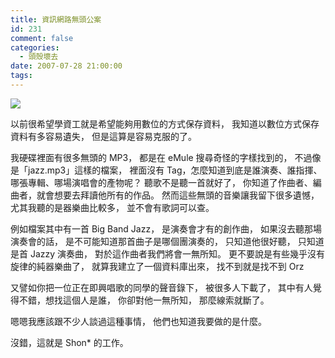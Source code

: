 ```yaml
---
title: 資訊網路無頭公案
id: 231
comment: false
categories:
  - 頭殼壞去
date: 2007-07-28 21:00:00
tags:
---
```


[![](http://farm1.static.flickr.com/187/383491881_35b9847ee0_m.jpg)](http://www.flickr.com/photos/wink/383491881/)

以前很希望學資工就是希望能夠用數位的方式保存資料，
我知道以數位方式保存資料有多容易遺失，
但是這算是容易克服的了。

我硬碟裡面有很多無頭的 MP3，
都是在 eMule 搜尋奇怪的字樣找到的，
不過像是「jazz.mp3」這樣的檔案，
裡面沒有 Tag，怎麼知道到底是誰演奏、誰指揮、
哪張專輯、哪場演唱會的產物呢？
聽歌不是聽一首就好了，
你知道了作曲者、編曲者，就會想要去拜讀他所有的作品。
然而這些無頭的音樂讓我留下很多遺憾，
尤其我聽的是器樂曲比較多，
並不會有歌詞可以查。

例如檔案其中有一首 Big Band Jazz，
是演奏會才有的創作曲，
如果沒去聽那場演奏會的話，
是不可能知道那首曲子是哪個團演奏的，
只知道他很好聽，
只知道是首 Jazzy 演奏曲，
對於這作曲者我們將會一無所知。
更不要說是有些幾乎沒有旋律的純器樂曲了，
就算我建立了一個資料庫出來，
找不到就是找不到 Orz

又譬如你把一位正在即興唱歌的同學的聲音錄下，
被很多人下載了，
其中有人覺得不錯，想找這個人是誰，
你卻對他一無所知，
那麼線索就斷了。

嗯嗯我應該跟不少人談過這種事情，
他們也知道我要做的是什麼。

沒錯，這就是 Shon* 的工作。